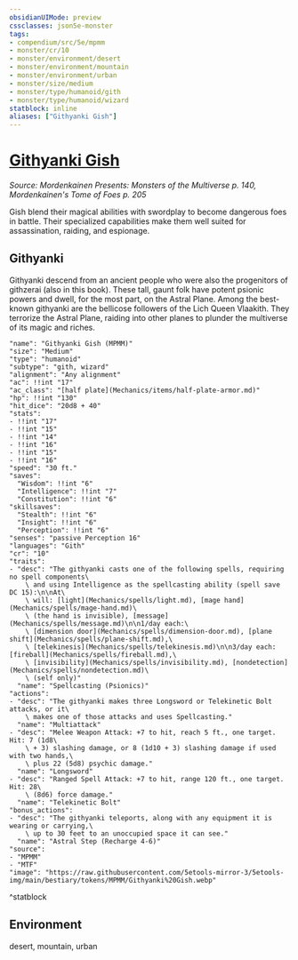 ```yaml
---
obsidianUIMode: preview
cssclasses: json5e-monster
tags:
- compendium/src/5e/mpmm
- monster/cr/10
- monster/environment/desert
- monster/environment/mountain
- monster/environment/urban
- monster/size/medium
- monster/type/humanoid/gith
- monster/type/humanoid/wizard
statblock: inline
aliases: ["Githyanki Gish"]
---
```

# [Githyanki Gish](Mechanics\bestiary\humanoid/githyanki-gish-mpmm.md)
*Source: Mordenkainen Presents: Monsters of the Multiverse p. 140, Mordenkainen's Tome of Foes p. 205*  

Gish blend their magical abilities with swordplay to become dangerous foes in battle. Their specialized capabilities make them well suited for assassination, raiding, and espionage.

## Githyanki

Githyanki descend from an ancient people who were also the progenitors of githzerai (also in this book). These tall, gaunt folk have potent psionic powers and dwell, for the most part, on the Astral Plane. Among the best-known githyanki are the bellicose followers of the Lich Queen Vlaakith. They terrorize the Astral Plane, raiding into other planes to plunder the multiverse of its magic and riches.

```statblock
"name": "Githyanki Gish (MPMM)"
"size": "Medium"
"type": "humanoid"
"subtype": "gith, wizard"
"alignment": "Any alignment"
"ac": !!int "17"
"ac_class": "[half plate](Mechanics/items/half-plate-armor.md)"
"hp": !!int "130"
"hit_dice": "20d8 + 40"
"stats":
- !!int "17"
- !!int "15"
- !!int "14"
- !!int "16"
- !!int "15"
- !!int "16"
"speed": "30 ft."
"saves":
  "Wisdom": !!int "6"
  "Intelligence": !!int "7"
  "Constitution": !!int "6"
"skillsaves":
  "Stealth": !!int "6"
  "Insight": !!int "6"
  "Perception": !!int "6"
"senses": "passive Perception 16"
"languages": "Gith"
"cr": "10"
"traits":
- "desc": "The githyanki casts one of the following spells, requiring no spell components\
    \ and using Intelligence as the spellcasting ability (spell save DC 15):\n\nAt\
    \ will: [light](Mechanics/spells/light.md), [mage hand](Mechanics/spells/mage-hand.md)\
    \ (the hand is invisible), [message](Mechanics/spells/message.md)\n\n1/day each:\
    \ [dimension door](Mechanics/spells/dimension-door.md), [plane shift](Mechanics/spells/plane-shift.md),\
    \ [telekinesis](Mechanics/spells/telekinesis.md)\n\n3/day each: [fireball](Mechanics/spells/fireball.md),\
    \ [invisibility](Mechanics/spells/invisibility.md), [nondetection](Mechanics/spells/nondetection.md)\
    \ (self only)"
  "name": "Spellcasting (Psionics)"
"actions":
- "desc": "The githyanki makes three Longsword or Telekinetic Bolt attacks, or it\
    \ makes one of those attacks and uses Spellcasting."
  "name": "Multiattack"
- "desc": "Melee Weapon Attack: +7 to hit, reach 5 ft., one target. Hit: 7 (1d8\
    \ + 3) slashing damage, or 8 (1d10 + 3) slashing damage if used with two hands,\
    \ plus 22 (5d8) psychic damage."
  "name": "Longsword"
- "desc": "Ranged Spell Attack: +7 to hit, range 120 ft., one target. Hit: 28\
    \ (8d6) force damage."
  "name": "Telekinetic Bolt"
"bonus_actions":
- "desc": "The githyanki teleports, along with any equipment it is wearing or carrying,\
    \ up to 30 feet to an unoccupied space it can see."
  "name": "Astral Step (Recharge 4-6)"
"source":
- "MPMM"
- "MTF"
"image": "https://raw.githubusercontent.com/5etools-mirror-3/5etools-img/main/bestiary/tokens/MPMM/Githyanki%20Gish.webp"
```
^statblock

## Environment

desert, mountain, urban